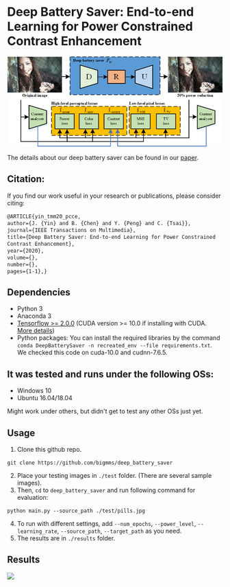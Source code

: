# Deep Battery Saver: End-to-end Learning for Power Constrained Contrast Enhancement

![](./Demo/Demo_framework.png)

The details about our deep battery saver can be found in our [paper](https://ieeexplore.ieee.org/document/9089316).

## Citation:
If you find our work useful in your research or publications, please consider citing:

    @ARTICLE{yin_tmm20_pcce,  
    author={J. {Yin} and B. {Chen} and Y. {Peng} and C. {Tsai}},  
    journal={IEEE Transactions on Multimedia},   
    title={Deep Battery Saver: End-to-end Learning for Power Constrained Contrast Enhancement},   
    year={2020},  
    volume={},  
    number={},  
    pages={1-1},}
    
## Dependencies
* Python 3
* Anaconda 3
* [Tensorflow >= 2.0.0](https://www.tensorflow.org/) (CUDA version >= 10.0 if installing with CUDA. [More details](https://www.tensorflow.org/install/gpu/))
* Python packages: You can install the required libraries by the command `conda DeepBatterySaver -n recreated_env --file requirements.txt`. We checked this code on cuda-10.0 and cudnn-7.6.5.

## It was tested and runs under the following OSs:
* Windows 10
* Ubuntu 16.04/18.04

Might work under others, but didn't get to test any other OSs just yet.

## Usage
1. Clone this github repo. 
```
git clone https://github.com/bigmms/deep_battery_saver
```
2. Place your testing images in `./test` folder. (There are several sample images).
3. Then, `cd` to `deep_battery_saver` and run following command for evaluation:
```
python main.py --source_path ./test/pills.jpg
```
4. To run with different settings, add `--num_epochs`, `--power_level`, `--learning_rate`, `--source_path`, `--target_path` as you need.
5. The results are in `./results` folder.

## Results

![](./Demo/Demo_results.png)
